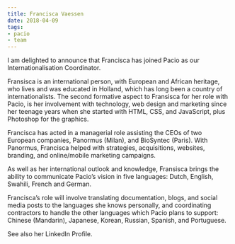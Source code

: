 ```yaml
---
title: Francisca Vaessen
date: 2018-04-09
tags:
- pacio
- team
---
```


I am delighted to announce that Francisca has joined Pacio as our Internationalisation Coordinator.

Fransisca is an international person, with European and African heritage, who lives and was educated in Holland, which has long been a country of internationalists. The second formative aspect to Fransisca for her role with Pacio, is her involvement with technology, web design and marketing since her teenage years when she started with HTML, CSS, and JavaScript, plus Photoshop for the graphics.

Francisca has acted in a managerial role assisting the CEOs of two European companies, Panormus (Milan), and BioSyntec (Paris). With Panormus, Francisca helped with strategies, acquisitions, websites, branding, and online/mobile marketing campaigns.

As well as her international outlook and knowledge, Fransisca brings the ability to communicate Pacio’s vision in five languages: Dutch, English, Swahili, French and German.

Francisca’s role will involve translating documentation, blogs, and social media posts to the languages she knows personally, and coordinating contractors to handle the other languages which Pacio plans to support: Chinese (Mandarin), Japanese, Korean, Russian, Spanish, and Portuguese.

See also her LinkedIn Profile.